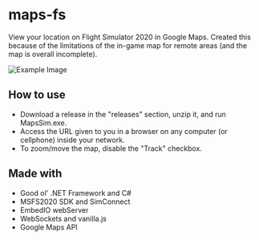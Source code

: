 # maps-fs
View your location on Flight Simulator 2020 in Google Maps.
Created this because of the limitations of the in-game map for remote areas (and the map is overall incomplete).

![Example Image](https://i.imgur.com/gAZd3Bs.jpg)

## How to use
- Download a release in the "releases" section, unzip it, and run MapsSim.exe.
- Access the URL given to you in a browser on any computer (or cellphone) inside your network.
- To zoom/move the map, disable the "Track" checkbox.

## Made with
- Good ol' .NET Framework and C#
- MSFS2020 SDK and SimConnect
- EmbedIO webServer
- WebSockets and vanilla.js
- Google Maps API
